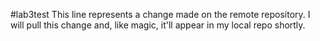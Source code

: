 #lab3test
This line represents a change made on the remote repository. I will pull this change and, like magic, it'll appear in my local repo shortly. 
